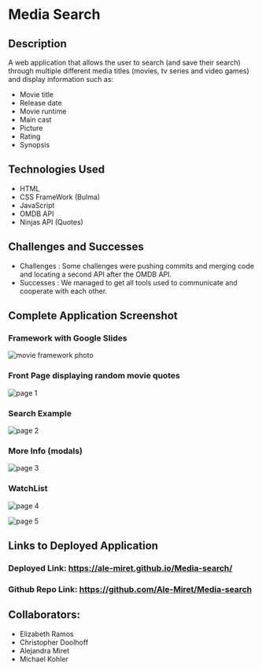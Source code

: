 # Media Search

## Description
A web application that allows the user to search (and save their search) through multiple different media titles (movies, tv series and video games) and display information such as:
* Movie title
* Release date
* Movie runtime
* Main cast
* Picture 
* Rating
* Synopsis

## Technologies Used
* HTML
* CSS FrameWork (Bulma)
* JavaScript
* OMDB API
* Ninjas API (Quotes)

## Challenges and Successes
* Challenges : Some challenges were pushing commits and merging code and locating a second API after the OMDB API.
* Successes : We managed to get all tools used to communicate and cooperate with each other. 

## Complete Application Screenshot

### Framework with Google Slides
![movie framework photo](https://user-images.githubusercontent.com/111591265/200462457-4bf0859b-50bd-4e87-8239-62a0aca7535f.JPG)

### Front Page displaying random movie quotes
![page 1](https://user-images.githubusercontent.com/112821785/202351565-10ed9e33-f4de-4422-8595-c8b5f2bf44dd.JPG)

### Search Example

![page 2](https://user-images.githubusercontent.com/112821785/202351582-0b3971ec-d138-4722-b69a-afec792ee140.JPG)

### More Info (modals)

![page 3](https://user-images.githubusercontent.com/112821785/202351592-d0f9c8d5-8937-46f4-8249-0215a4e5dab5.JPG)

### WatchList

![page 4](https://user-images.githubusercontent.com/112821785/202351621-8f2b5cf1-6d11-4d6f-bb62-b31c7e1294e2.JPG)

![page 5](https://user-images.githubusercontent.com/112821785/202351631-b0039d4c-ed03-4f54-b1a0-b1b558747145.JPG)

## Links to Deployed Application

### Deployed Link: https://ale-miret.github.io/Media-search/

### Github Repo Link: https://github.com/Ale-Miret/Media-search

## Collaborators: 
* Elizabeth Ramos
* Christopher Doolhoff
* Alejandra Miret
* Michael Kohler
